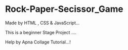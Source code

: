# Rock-Paper-Secissor_Game

Made  by HTML , CSS  & JavaScript...

This is a beginner Stage Project ....

Help by Apna Collage Tutorial...! 

